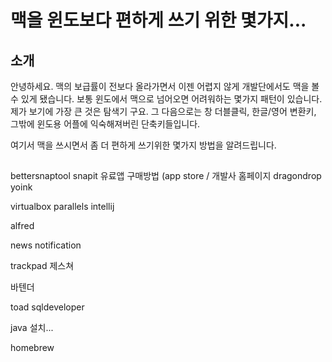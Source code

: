 
# 맥을 윈도보다 편하게 쓰기 위한 몇가지...

## 소개 

안녕하세요. 맥의 보급률이 전보다 올라가면서 이젠 어렵지 않게 개발단에서도 맥을 볼 수 있게 됐습니다.
보통 윈도에서 맥으로 넘어오면 어려워하는 몇가지 패턴이 있습니다. 제가 보기에 가장 큰 것은 탐색기 구요. 그 다음으로는 창 더블클릭, 한글/영어 변환키, 그밖에 윈도용 어플에 익숙해져버린 단축키들입니다.

여기서 맥을 쓰시면서 좀 더 편하게 쓰기위한 몇가지 방법을 알려드립니다.


## 


bettersnaptool
snapit
유료앱 구매방법 (app store / 개발사 홈페이지
dragondrop
yoink



virtualbox
parallels
intellij

alfred

news notification

trackpad 제스쳐

바텐더

toad 
sqldeveloper

java 설치...

homebrew

